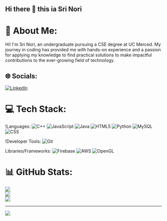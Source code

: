## Hi there 👋 this ia Sri Nori

# 💫 About Me:
Hi! I'm Sri Nori, an undergraduate pursuing a CSE degree at UC Merced. My journey in coding has provided me with hands-on experience and a passion for applying my knowledge to find practical solutions to make impactful contributions to the ever-growing field of technology. 


## 🌐 Socials:
[![LinkedIn](https://img.shields.io/badge/LinkedIn-%230077B5.svg?logo=linkedin&logoColor=white)](https://linkedin.com/in/srisnori) 

# 💻 Tech Stack:
!Languages: ![C++](https://img.shields.io/badge/c++-%2300599C.svg?style=for-the-badge&logo=c%2B%2B&logoColor=white) ![JavaScript](https://img.shields.io/badge/javascript-%23323330.svg?style=for-the-badge&logo=javascript&logoColor=%23F7DF1E) ![Java](https://img.shields.io/badge/java-%23ED8B00.svg?style=for-the-badge&logo=openjdk&logoColor=white) ![HTML5](https://img.shields.io/badge/html5-%23E34F26.svg?style=for-the-badge&logo=html5&logoColor=white) ![Python](https://img.shields.io/badge/python-3670A0?style=for-the-badge&logo=python&logoColor=ffdd54) ![MySQL](https://img.shields.io/badge/mysql-4479A1.svg?style=for-the-badge&logo=mysql&logoColor=white) ![CSS](https://img.shields.io/badge/css-%23E34F26.svg?style=for-the-badge&logo=html5&logoColor=white) 

!Developer Tools: ![Git](https://img.shields.io/badge/git-%23F05033.svg?style=for-the-badge&logo=git&logoColor=white)

Libraries/Frameworks: ![Firebase](https://img.shields.io/badge/firebase-%23039BE5.svg?style=for-the-badge&logo=firebase) ![AWS](https://img.shields.io/badge/AWS-%23FF9900.svg?style=for-the-badge&logo=amazon-aws&logoColor=white) ![OpenGL](https://img.shields.io/badge/OpenGL-white?logo=OpenGL&style=for-the-badge) 

# 📊 GitHub Stats:
![](https://github-readme-stats.vercel.app/api?username=srisnori&theme=dark&hide_border=false&include_all_commits=true&count_private=true)<br/>
![](https://nirzak-streak-stats.vercel.app/?user=srisnori&theme=dark&hide_border=false)<br/>
![](https://github-readme-stats.vercel.app/api/top-langs/?username=srisnori&theme=dark&hide_border=false&include_all_commits=true&count_private=true&layout=compact)

---
[![](https://visitcount.itsvg.in/api?id=srisnori&icon=2&color=0)](https://visitcount.itsvg.in)

<!-- Proudly created with GPRM ( https://gprm.itsvg.in ) -->
